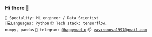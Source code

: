 ### Hi there 👋

<code>👷 Speciality: ML engineer / Data Scientist</code><br>
<code>👩💻Languages: Python</code>
<code>📦 Tech stack: tensorflow, numpy, pandas</code>
<code>💬 telegram: [@happymad_p](https://telegram.me/happymad_p)</code>
<code>📫 [yavoronova1997@gmail.com](yavoronova1997@gmail.com)</code>

<!--
**JuliVoronova/JuliVoronova** is a ✨ _special_ ✨ repository because its `README.md` (this file) appears on your GitHub profile.

Here are some ideas to get you started:

- 🔭 I’m currently working on ...
- 🌱 I’m currently learning ...
- 👯 I’m looking to collaborate on ...
- 🤔 I’m looking for help with ...
- 💬 Ask me about ...
- 📫 How to reach me: ...
- 😄 Pronouns: ...
- ⚡ Fun fact: ...
-->

